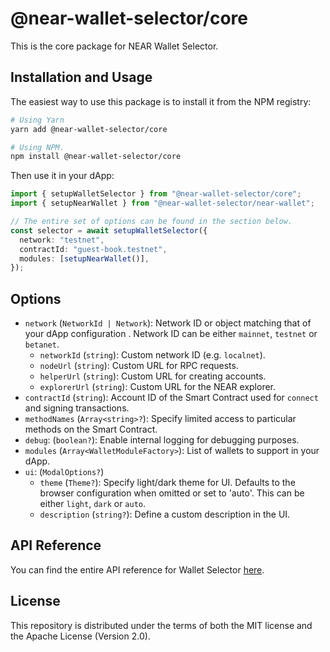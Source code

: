 # @near-wallet-selector/core

This is the core package for NEAR Wallet Selector.

## Installation and Usage

The easiest way to use this package is to install it from the NPM registry:

```bash
# Using Yarn
yarn add @near-wallet-selector/core

# Using NPM.
npm install @near-wallet-selector/core
```

Then use it in your dApp:

```ts
import { setupWalletSelector } from "@near-wallet-selector/core";
import { setupNearWallet } from "@near-wallet-selector/near-wallet";

// The entire set of options can be found in the section below.
const selector = await setupWalletSelector({
  network: "testnet",
  contractId: "guest-book.testnet",
  modules: [setupNearWallet()],
});
```

## Options

- `network` (`NetworkId | Network`): Network ID or object matching that of your dApp configuration . Network ID can be either `mainnet`, `testnet` or `betanet`.
  - `networkId` (`string`): Custom network ID (e.g. `localnet`).
  - `nodeUrl` (`string`): Custom URL for RPC requests.
  - `helperUrl` (`string`): Custom URL for creating accounts.
  - `explorerUrl` (`string`): Custom URL for the NEAR explorer.
- `contractId` (`string`): Account ID of the Smart Contract used for `connect` and signing transactions.
- `methodNames` (`Array<string>?`): Specify limited access to particular methods on the Smart Contract.
- `debug`: (`boolean?`): Enable internal logging for debugging purposes.
- `modules` (`Array<WalletModuleFactory>`): List of wallets to support in your dApp.
- `ui`: (`ModalOptions?`)
  - `theme` (`Theme?`): Specify light/dark theme for UI. Defaults to the browser configuration when omitted or set to 'auto'. This can be either `light`, `dark` or `auto`.
  - `description` (`string?`): Define a custom description in the UI.

## API Reference

You can find the entire API reference for Wallet Selector [here](./docs/api/selector.md).

## License

This repository is distributed under the terms of both the MIT license and the Apache License (Version 2.0).

